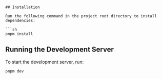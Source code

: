 ```

## Installation

Run the following command in the project root directory to install dependencies:

```sh
pnpm install
```

## Running the Development Server

To start the development server, run:

```sh
pnpm dev
```